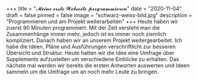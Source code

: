 +++
title = "𝓜𝓮𝓲𝓷𝓮 𝓮𝓻𝓼𝓽𝓮 𝓦𝓮𝓫𝓼𝓮𝓲𝓽𝓮 𝓹𝓻𝓸𝓰𝓻𝓪𝓶𝓶𝓲𝓮𝓻𝓮𝓷"
date = "2020-11-04"
draft = false
pinned = false
image = "schwarz-weiss-bild.jpg"
description = "Programmieren und am Projekt weiterarbeiten"
+++
Heute haben wir zuerst 90 Minuten programmiert. Mit der Zeit versteht man die Zusammenhänge immer mehr, jedoch ist es immer noch ziemlich kompliziert. Danach haben wir an unserem Projekt weitergearbeitet. Ich habe die Ideen, Pläne und Ausführungen verschriftlicht zur besseren Übersicht und Struktur. Heute hatten wir die Idee eine Umfrage über Supplements aufzustellen um verschiedene Einblicke zu erhalten. Das nächste mal werden wir bereits die ersten Antworten auswerten und Ideen sammeln um die Umfrage um an noch mehr Leute zu bringen.